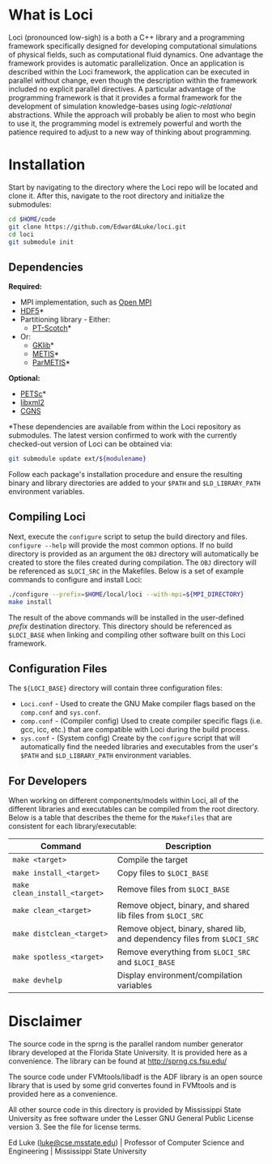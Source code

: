 
# What is Loci
Loci (pronounced low-sigh) is a both a C++ library and a programming framework
specifically designed for developing computational simulations of physical
fields, such as computational fluid dynamics. One advantage the framework
provides is automatic parallelization. Once an application is described within
the Loci framework, the application can be executed in parallel without change,
even though the description within the framework included no explicit parallel
directives. A particular advantage of the programming framework is that it
provides a formal framework for the development of simulation knowledge-bases
using *logic-relational* abstractions. While the approach will probably be
alien to most who begin to use it, the programming model is extremely powerful
and worth the patience required to adjust to a new way of thinking about
programming.


# Installation
Start by navigating to the directory where the Loci repo will be located and
clone it. After this, navigate to the root directory and initialize the
submodules:

```bash
cd $HOME/code
git clone https://github.com/EdwardALuke/loci.git
cd loci
git submodule init
```

## Dependencies
**Required:**
* MPI implementation, such as [Open MPI](https://www.open-mpi.org/)
* [HDF5](https://www.hdfgroup.org/solutions/hdf5/)*
* Partitioning library - Either:
    * [PT-Scotch](https://www.labri.fr/perso/pelegrin/scotch/)*
* Or:
    * [GKlib](https://github.com/KarypisLab/GKlib)*
    * [METIS](https://github.com/KarypisLab/METIS)*
    * [ParMETIS](https://github.com/KarypisLab/ParMETIS)*

**Optional:**
* [PETSc](https://petsc.org/)*
* [libxml2](https://github.com/GNOME/libxml2)
* [CGNS](https://cgns.github.io/)

*These dependencies are available from within the Loci repository as
submodules. The latest version confirmed to work with the currently
checked-out version of Loci can be obtained via:

```bash
git submodule update ext/${modulename}
```

Follow each package's installation procedure and ensure the resulting binary
and library directories are added to your `$PATH` and `$LD_LIBRARY_PATH`
environment variables.

## Compiling Loci
Next, execute the `configure` script to setup the build directory and files.
`configure --help` will provide the most common options. If no build directory
is provided as an argument the `OBJ` directory will automatically be created to
store the files created during compilation. The `OBJ` directory will be
referenced as `$LOCI_SRC` in the Makefiles. Below is a set of example commands
to configure and install Loci:

```bash
./configure --prefix=$HOME/local/loci --with-mpi=${MPI_DIRECTORY}
make install
```

The result of the above commands will be installed in the user-defined *prefix*
destination directory. This directory should be referenced as `$LOCI_BASE`
when linking and compiling other software built on this Loci framework.

## Configuration Files
The `${LOCI_BASE}` directory will contain three configuration files:
* `Loci.conf` - Used to create the GNU Make compiler flags based on the
  `comp.conf` and `sys.conf`.
* `comp.conf` - (Compiler config) Used to create compiler specific flags
  (i.e. gcc, icc, etc.) that are compatible with Loci during the build process.
* `sys.conf` - (System config) Create by the `configure` script that will
  automatically find the needed libraries and executables from the user's
  `$PATH` and `$LD_LIBRARY_PATH` environment variables.

## For Developers
When working on different components/models within Loci, all of the different
libraries and executables can be compiled from the root directory. Below is a
table that describes the theme for the `Makefiles` that are consistent for each
library/executable:

| Command                       | Description                                                  |
| -----------                   | -----------                                                  |
| `make <target>`               | Compile the target                                           |
| `make install_<target>`       | Copy files to `$LOCI_BASE`                                   |
| `make clean_install_<target>` | Remove files from `$LOCI_BASE`                               |
| `make clean_<target>`         | Remove object, binary, and shared lib files from `$LOCI_SRC` |
| `make distclean_<target>`     | Remove object, binary, shared lib, and dependency files from `$LOCI_SRC` |
| `make spotless_<target>`      | Remove everything from `$LOCI_SRC` and `$LOCI_BASE`          |
| `make devhelp`                | Display environment/compilation variables                    |


# Disclaimer
The source code in the sprng is the parallel random number generator library
developed at the Florida State University. It is provided here as a convenience.
The library can be found at http://sprng.cs.fsu.edu/

The source code under FVMtools/libadf is the ADF library is an open
source library that is used by some grid convertes found in FVMtools
and is provided here as a convenience.

All other source code in this directory is provided by Mississippi
State University as free software under the Lesser GNU General Public
License version 3.  See the file [](COPYING.LESSER) for license terms.

Ed Luke  (luke@cse.msstate.edu) | Professor of Computer Science and Engineering |
Mississippi State University

